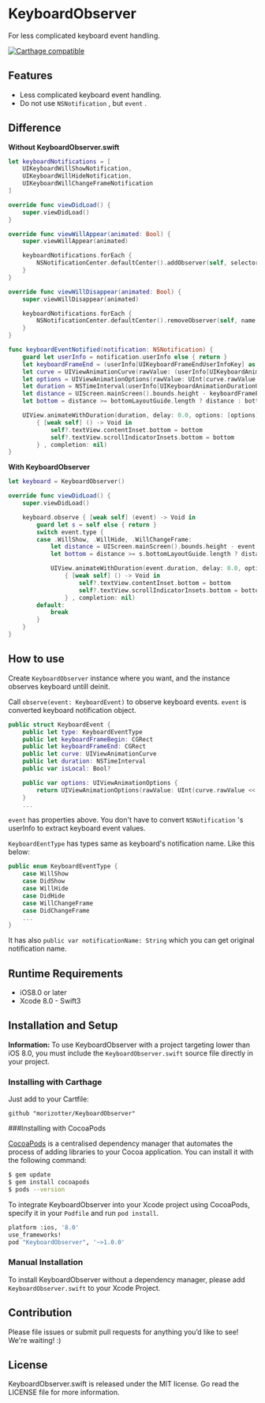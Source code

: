 # KeyboardObserver
For less complicated keyboard event handling.

[![Carthage compatible](https://img.shields.io/badge/Carthage-compatible-4BC51D.svg?style=flat)](https://github.com/Carthage/Carthage)

## Features

- Less complicated keyboard event handling.
- Do not use `NSNotification` , but `event` .

## Difference

**Without KeyboardObserver.swift**

```Swift
let keyboardNotifications = [
    UIKeyboardWillShowNotification,
    UIKeyboardWillHideNotification,
    UIKeyboardWillChangeFrameNotification
]

override func viewDidLoad() {
    super.viewDidLoad()
}

override func viewWillAppear(animated: Bool) {
    super.viewWillAppear(animated)

    keyboardNotifications.forEach {
        NSNotificationCenter.defaultCenter().addObserver(self, selector: "keyboardEventNotified:", name: $0, object: nil)
    }
}

override func viewWillDisappear(animated: Bool) {
    super.viewWillDisappear(animated)

    keyboardNotifications.forEach {
        NSNotificationCenter.defaultCenter().removeObserver(self, name: $0, object: nil)
    }
}

func keyboardEventNotified(notification: NSNotification) {
    guard let userInfo = notification.userInfo else { return }
    let keyboardFrameEnd = (userInfo[UIKeyboardFrameEndUserInfoKey] as! NSValue).CGRectValue()
    let curve = UIViewAnimationCurve(rawValue: (userInfo[UIKeyboardAnimationCurveUserInfoKey] as! NSNumber).integerValue)!
    let options = UIViewAnimationOptions(rawValue: UInt(curve.rawValue << 16))
    let duration = NSTimeInterval(userInfo[UIKeyboardAnimationDurationUserInfoKey] as! NSNumber)
    let distance = UIScreen.mainScreen().bounds.height - keyboardFrameEnd.origin.y
    let bottom = distance >= bottomLayoutGuide.length ? distance : bottomLayoutGuide.length

    UIView.animateWithDuration(duration, delay: 0.0, options: [options], animations:
        { [weak self] () -> Void in
            self?.textView.contentInset.bottom = bottom
            self?.textView.scrollIndicatorInsets.bottom = bottom
        } , completion: nil)
}
```

**With KeyboardObserver**

```Swift
let keyboard = KeyboardObserver()

override func viewDidLoad() {
    super.viewDidLoad()

    keyboard.observe { [weak self] (event) -> Void in
        guard let s = self else { return }
        switch event.type {
        case .WillShow, .WillHide, .WillChangeFrame:
            let distance = UIScreen.mainScreen().bounds.height - event.keyboardFrameEnd.origin.y
            let bottom = distance >= s.bottomLayoutGuide.length ? distance : s.bottomLayoutGuide.length

            UIView.animateWithDuration(event.duration, delay: 0.0, options: [event.options], animations:
                { [weak self] () -> Void in
                    self?.textView.contentInset.bottom = bottom
                    self?.textView.scrollIndicatorInsets.bottom = bottom
                } , completion: nil)
        default:
            break
        }
    }
}
```

## How to use

Create `KeyboardObserver` instance where you want, and the instance observes keyboard untill deinit.

Call `observe(event: KeyboardEvent)` to observe keyboard events. `event` is converted keyboard notification object.

```swift
public struct KeyboardEvent {
    public let type: KeyboardEventType
    public let keyboardFrameBegin: CGRect
    public let keyboardFrameEnd: CGRect
    public let curve: UIViewAnimationCurve
    public let duration: NSTimeInterval
    public var isLocal: Bool?

    public var options: UIViewAnimationOptions {
        return UIViewAnimationOptions(rawValue: UInt(curve.rawValue << 16))
    }
    ...
```

`event` has properties above. You don't have to convert `NSNotification` 's userInfo to extract keyboard event values.

`KeyboardEentType` has types same as keyboard's notification name. Like this below:

```Swift
public enum KeyboardEventType {
    case WillShow
    case DidShow
    case WillHide
    case DidHide
    case WillChangeFrame
    case DidChangeFrame
    ...
}
```

It has also `public var notificationName: String` which you can get original notification name.

## Runtime Requirements

- iOS8.0 or later
- Xcode 8.0 - Swift3

## Installation and Setup

**Information:** To use KeyboardObserver with a project targeting lower than iOS 8.0, you must include the `KeyboardObserver.swift` source file directly in your project.

### Installing with Carthage

Just add to your Cartfile:

```ogdl
github "morizotter/KeyboardObserver"
```

###Installing with CocoaPods

[CocoaPods](http://cocoapods.org) is a centralised dependency manager that automates the process of adding libraries to your Cocoa application. You can install it with the following command:

```bash
$ gem update
$ gem install cocoapods
$ pods --version
```

To integrate KeyboardObserver into your Xcode project using CocoaPods, specify it in your `Podfile` and run `pod install`.

```bash
platform :ios, '8.0'
use_frameworks!
pod "KeyboardObserver", '~>1.0.0'
```

### Manual Installation

To install KeyboardObserver without a dependency manager, please add `KeyboardObserver.swift` to your Xcode Project.

## Contribution

Please file issues or submit pull requests for anything you’d like to see! We're waiting! :)

## License
KeyboardObserver.swift is released under the MIT license. Go read the LICENSE file for more information.
